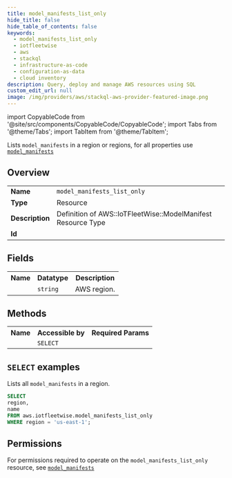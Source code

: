```yaml
---
title: model_manifests_list_only
hide_title: false
hide_table_of_contents: false
keywords:
  - model_manifests_list_only
  - iotfleetwise
  - aws
  - stackql
  - infrastructure-as-code
  - configuration-as-data
  - cloud inventory
description: Query, deploy and manage AWS resources using SQL
custom_edit_url: null
image: /img/providers/aws/stackql-aws-provider-featured-image.png
---
```


import CopyableCode from '@site/src/components/CopyableCode/CopyableCode';
import Tabs from '@theme/Tabs';
import TabItem from '@theme/TabItem';

Lists <code>model_manifests</code> in a region or regions, for all properties use <a href="/providers/aws/serviceName/model_manifests/"><code>model_manifests</code></a>

## Overview
<table><tbody>
<tr><td><b>Name</b></td><td><code>model_manifests_list_only</code></td></tr>
<tr><td><b>Type</b></td><td>Resource</td></tr>
<tr><td><b>Description</b></td><td>Definition of AWS::IoTFleetWise::ModelManifest Resource Type</td></tr>
<tr><td><b>Id</b></td><td><CopyableCode code="aws.iotfleetwise.model_manifests_list_only" /></td></tr>
</tbody></table>

## Fields
<table><tbody><tr><th>Name</th><th>Datatype</th><th>Description</th></tr><tr><td><CopyableCode code="region" /></td><td><code>string</code></td><td>AWS region.</td></tr>
</tbody></table>

## Methods

<table><tbody>
  <tr>
    <th>Name</th>
    <th>Accessible by</th>
    <th>Required Params</th>
  </tr>
  <tr>
    <td><CopyableCode code="list_resources" /></td>
    <td><code>SELECT</code></td>
    <td><CopyableCode code="region" /></td>
  </tr>
</tbody></table>

## `SELECT` examples
Lists all <code>model_manifests</code> in a region.
```sql
SELECT
region,
name
FROM aws.iotfleetwise.model_manifests_list_only
WHERE region = 'us-east-1';
```


## Permissions

For permissions required to operate on the <code>model_manifests_list_only</code> resource, see <a href="/providers/aws/iotfleetwise/model_manifests/#permissions"><code>model_manifests</code></a>

